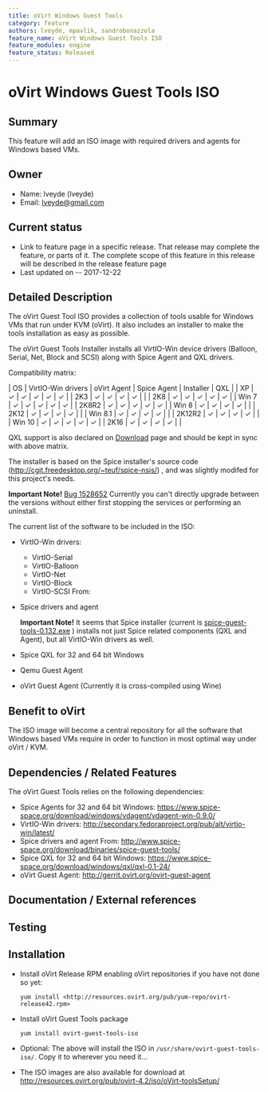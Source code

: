 ```yaml
---
title: oVirt Windows Guest Tools
category: feature
authors: lveyde, mpavlik, sandrobonazzola
feature_name: oVirt Windows Guest Tools ISO
feature_modules: engine
feature_status: Released
---
```


# oVirt Windows Guest Tools ISO

## Summary

This feature will add an ISO image with required drivers and agents for Windows based VMs.

## Owner

*   Name: lveyde (lveyde)
*   Email: <lveyde@gmail.com>

## Current status

*   Link to feature page in a specific release. That release may complete the feature, or parts of it. The complete scope of this feature in this release will be described in the release feature page
*   Last updated on -- 2017-12-22

## Detailed Description

The oVirt Guest Tool ISO provides a collection of tools usable for Windows VMs that run under KVM (oVirt).
It also includes an installer  to make the tools installation as easy as possible.

The oVirt Guest Tools Installer installs all VirtIO-Win device drivers (Balloon, Serial, Net, Block and SCSI)
along with Spice Agent and QXL drivers.

Compatibility matrix:

| OS      | VirtIO-Win drivers | oVirt Agent | Spice Agent | Installer | QXL |
| XP      |  ✓ |  ✓ | ✓ | ✓ | ✓ |
| 2K3     |  ✓ |  ✓ | ✓ | ✓ |   |
| 2K8     |  ✓ |  ✓ | ✓ | ✓ | ✓ |
| Win 7   |  ✓ |  ✓ | ✓ | ✓ | ✓ |
| 2K8R2   |  ✓ |  ✓ | ✓ | ✓ | ✓ |
| Win 8   |  ✓ |  ✓ | ✓ | ✓ |   |
| 2K12    |  ✓ |  ✓ | ✓ | ✓ |   |
| Win 8.1 |  ✓ |  ✓ | ✓ | ✓ |   |
| 2K12R2  |  ✓ |  ✓ | ✓ | ✓ |   |
| Win 10  |  ✓ |  ✓ | ✓ | ✓ | ✓ |
| 2K16    |  ✓ |  ✓ | ✓ | ✓ |   |

QXL support is also declared on [Download](/download) page and should be kept in sync with above matrix.

The installer is based on the Spice installer's source code (http://cgit.freedesktop.org/~teuf/spice-nsis/) ,
and was slightly modifed for this project's needs.

**Important Note!** [Bug 1528652](https://bugzilla.redhat.com/1528652) Currently you can't directly upgrade between the versions without either first stopping the services or performing an uninstall.

The current list of the software to be included in the ISO:

* VirtIO-Win drivers:
  * VirtIO-Serial
  * VirtIO-Balloon
  * VirtIO-Net
  * VirtIO-Block
  * VirtIO-SCSI From:

* Spice drivers and agent

  **Important Note!** It seems that Spice installer (current is [spice-guest-tools-0.132.exe](https://www.spice-space.org/download/binaries/spice-guest-tools/spice-guest-tools-0.132/spice-guest-tools-0.132.exe) ) installs not just Spice related components (QXL and Agent), but all VirtIO-Win drivers as well.

* Spice QXL for 32 and 64 bit Windows
* Qemu Guest Agent
* oVirt Guest Agent (Currently it is cross-compiled using Wine)

## Benefit to oVirt

The ISO image will become a central repository for all the software that Windows based VMs require
in order to function in most optimal way under oVirt / KVM.

## Dependencies / Related Features

The oVirt Guest Tools relies on the following dependencies:
* Spice Agents for 32 and 64 bit Windows: <https://www.spice-space.org/download/windows/vdagent/vdagent-win-0.9.0/>
* VirtIO-Win drivers: <http://secondary.fedoraproject.org/pub/alt/virtio-win/latest/>
* Spice drivers and agent From: <http://www.spice-space.org/download/binaries/spice-guest-tools/>
* Spice QXL for 32 and 64 bit Windows: <https://www.spice-space.org/download/windows/qxl/qxl-0.1-24/>
* oVirt Guest Agent: <http://gerrit.ovirt.org/ovirt-guest-agent>

## Documentation / External references

## Testing

## Installation

* Install oVirt Release RPM enabling oVirt repositories if you have not done so yet:

    `yum install <http://resources.ovirt.org/pub/yum-repo/ovirt-release42.rpm>`

* Install oVirt Guest Tools package

    `yum install ovirt-guest-tools-iso`

* Optional: The above will install the ISO in `/usr/share/ovirt-guest-tools-iso/`. Copy it to wherever you need it...

* The ISO images are also available for download at <http://resources.ovirt.org/pub/ovirt-4.2/iso/oVirt-toolsSetup/>
